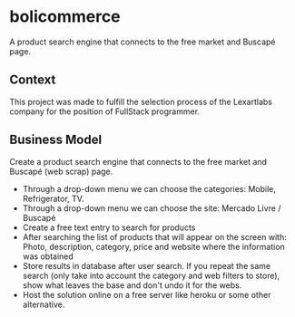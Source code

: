 # bolicommerce

A product search engine that connects to the free market and Buscapé page.

## Context

This project was made to fulfill the selection process of the Lexartlabs company for the position of FullStack programmer.

## Business Model

Create a product search engine that connects to the free market and Buscapé (web scrap) page.

- Through a drop-down menu we can choose the categories: Mobile, Refrigerator, TV.
- Through a drop-down menu we can choose the site: Mercado Livre / Buscapé
- Create a free text entry to search for products
- After searching the list of products that will appear on the screen with: Photo, description, category, price and website where the information was obtained
- Store results in database after user search. If you repeat the same search (only take into account the category and web filters to store), show what leaves the base and don't undo it for the webs.
- Host the solution online on a free server like heroku or some other alternative.
